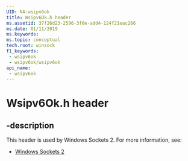 ```yaml
---
UID: NA:wsipv6ok
title: Wsipv6Ok.h header
ms.assetid: 37f26d23-2596-3f0e-add4-124f21eac266
ms.date: 01/11/2019
ms.keywords: 
ms.topic: conceptual
tech.root: winsock
f1_keywords:
 - wsipv6ok
 - wsipv6ok/wsipv6ok
api_name:
 - wsipv6ok
---
```


# Wsipv6Ok.h header


## -description

This header is used by Windows Sockets 2. For more information, see:

- [Windows Sockets 2](../_winsock/index.md)

